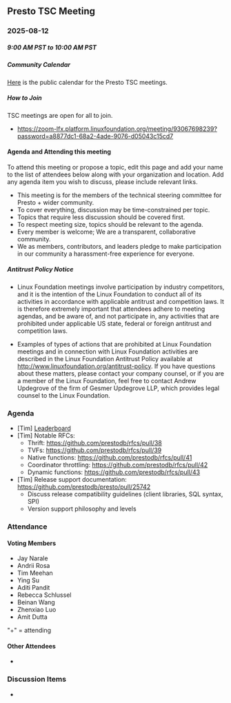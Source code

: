 ## Presto TSC Meeting

### 2025-08-12
##### 9:00 AM PST to 10:00 AM PST

##### Community Calendar

[Here](https://zoom-lfx.platform.linuxfoundation.org/meetings/presto?view=week) is the public calendar for the Presto TSC meetings.

##### How to Join

TSC meetings are open for all to join.

* https://zoom-lfx.platform.linuxfoundation.org/meeting/93067698239?password=a8877dc1-68a2-4ade-9076-d05043c15cd7

#### Agenda and Attending this meeting

To attend this meeting or propose a topic, edit this page and add your name to the list of attendees below along with your organization and location. Add any agenda item you wish to discuss, please include relevant links.

* This meeting is for the members of the technical steering committee for Presto + wider community.
* To cover everything, discussion may be time-constrained per topic.
* Topics that require less discussion should be covered first.
* To respect meeting size, topics should be relevant to the agenda.
* Every member is welcome; We are a transparent, collaborative community.
* We as members, contributors, and leaders pledge to make participation in our community a harassment-free experience for everyone.

##### Antitrust Policy Notice

* Linux Foundation meetings involve participation by industry competitors, and it is the intention of the Linux Foundation to conduct all of its activities in accordance with applicable antitrust and competition laws. It is therefore extremely important that attendees adhere to meeting agendas, and be aware of, and not participate in, any activities that are prohibited under applicable US state, federal or foreign antitrust and competition laws.

* Examples of types of actions that are prohibited at Linux Foundation meetings and in connection with Linux Foundation activities are described in the Linux Foundation Antitrust Policy available at http://www.linuxfoundation.org/antitrust-policy. If you have questions about these matters, please contact your company counsel, or if you are a member of the Linux Foundation, feel free to contact Andrew Updegrove of the firm of Gesmer Updegrove LLP, which provides legal counsel to the Linux Foundation.

### Agenda

* [Tim] [Leaderboard](https://github.com/prestodb/tsc/tree/master/meetings/files/2025-08-12)
* [Tim] Notable RFCs:
  * Thrift: https://github.com/prestodb/rfcs/pull/38
  * TVFs: https://github.com/prestodb/rfcs/pull/39
  * Native functions: https://github.com/prestodb/rfcs/pull/41
  * Coordinator throttling: https://github.com/prestodb/rfcs/pull/42
  * Dynamic functions: https://github.com/prestodb/rfcs/pull/43
* [Tim] Release support documentation: https://github.com/prestodb/presto/pull/25742
  * Discuss release compatibility guidelines (client libraries, SQL syntax, SPI)
  * Version support philosophy and levels

### Attendance

#### Voting Members

* Jay Narale
* Andrii Rosa
* Tim Meehan
* Ying Su
* Aditi Pandit
* Rebecca Schlussel
* Beinan Wang
* Zhenxiao Luo
* Amit Dutta

"+" = attending


#### Other Attendees

* 


### Discussion Items

- 

